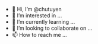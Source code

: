 - 👋 Hi, I’m @chutuyen
- 👀 I’m interested in ...
- 🌱 I’m currently learning ...
- 💞️ I’m looking to collaborate on ...
- 📫 How to reach me ...

<!---
chutuyen/chutuyen is a ✨ special ✨ repository because its `README.md` (this file) appears on your GitHub profile.
You can click the Preview link to take a look at your changes.
--->
